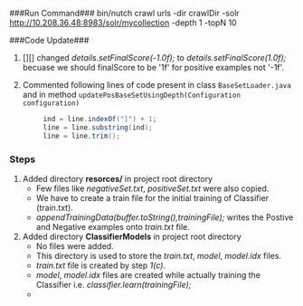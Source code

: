 
###Run Command###
bin/nutch crawl urls -dir crawlDir -solr http://10.208.36.48:8983/solr/mycollection -depth 1 -topN 10

###Code Update###
1. [][] changed *details.setFinalScore(-1.0f);* to *details.setFinalScore(1.0f);* becuase we should finalScore to be '1f' for positive examples not '-1f'.
2. Commented following lines of code present in class `BaseSetLoader.java` and in method `updatePosBaseSetUsingDepth(Configuration configuration)`

   ```java
      	ind = line.indexOf("]") + 1;
		line = line.substring(ind);
		line = line.trim();
   ```

### Steps ###
1. Added directory **resorces/** in project root directory
    * Few files like *negativeSet.txt*, *positiveSet.txt* were also copied.
    * We have to create a train file for the initial training of Classifier (train.txt).
    * *appendTrainingData(buffer.toString(),trainingFile);* writes the Postive and Negative examples onto *train.txt* file.
2. Added directory **ClassifierModels** in project root directory
    * No files were added.
    * This directory is used to store the *train.txt*, *model*, *model.idx* files.
    * *train.txt* file is created by step *1(c)*.
    * *model*, *model.idx* files are created while actually training the Classifier i.e. *classifier.learn(trainingFile);*
    * 
